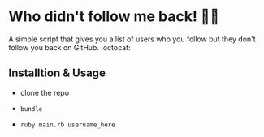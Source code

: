 # Who didn't follow me back! 👨‍💻

A simple script that gives you a list of users who you follow but they don't follow you back on GitHub. :octocat:

## Installtion & Usage

- clone the repo
- `bundle`

- ```shell
  ruby main.rb username_here
  ```
